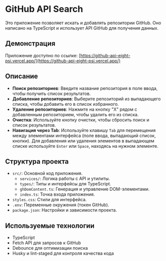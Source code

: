 # GitHub API Search

Это приложение позволяет искать и добавлять репозитории GitHub. Оно написано на TypeScript и использует API GitHub для получения данных.

## Демонстрация

Приложение доступно по ссылке: [https://github-api-eight-psi.vercel.app/](https://github-api-eight-psi.vercel.app/)

## Описание

- **Поиск репозиториев**: Введите название репозитория в поле ввода, чтобы получить список результатов.
- **Добавление репозиториев**: Выберите репозиторий из выпадающего списка, чтобы добавить его в список избранного.
- **Удаление репозиториев**: Нажмите на кнопку "X" рядом с добавленным репозиторием, чтобы удалить его из списка.
- **Очистка**: Используйте кнопку очистки, чтобы сбросить поиск и список результатов.
- **Навигация через Tab**: Используйте клавишу `Tab` для перемещения между элементами интерфейса (поле ввода, выпадающий список, кнопки). Для добавления или удаления элементов в выпадающем списке используйте `Enter` или `Space`, находясь на нужном элементе.

## Структура проекта

- `src/`: Основной код приложения.
  - `services/`: Логика работы с API и утилиты.
  - `types/`: Типы и интерфейсы для TypeScript.
  - `ghDomContent.ts`: Генерация и управление DOM-элементами.
  - `index.ts`: Точка входа приложения.
- `styles.css`: Стили для интерфейса.
- `.env`: Переменные окружения (токен GitHub).
- `package.json`: Настройки и зависимости проекта.

## Используемые технологии

- TypeScript
- Fetch API для запросов к GitHub
- Debounce для оптимизации поиска
- Husky и lint-staged для контроля качества кода

